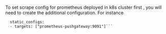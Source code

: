 To set scrape config for prometheus deployed in k8s cluster first , you will need to create the additional configuration. For instance
``` job_name: "pushgateway"
  static_configs:
  - targets: ["prometheus-pushgateway:9091"]```

